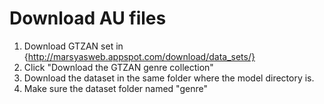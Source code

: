 # Download AU files
1. Download GTZAN set in {http://marsyasweb.appspot.com/download/data_sets/}
2. Click "Download the GTZAN genre collection"
3. Download the dataset in the same folder where the model directory is.
4. Make sure the dataset folder named "genre"
